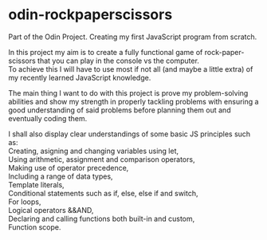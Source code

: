 # odin-rockpaperscissors
Part of the Odin Project. Creating my first JavaScript program from scratch.  

In this project my aim is to create a fully functional game of rock-paper-scissors that you can play in the console vs the computer.  
To achieve this I will have to use most if not all (and maybe a little extra) of my recently learned JavaScript knowledge.  

The main thing I want to do with this project is prove my problem-solving abilities and show my strength in properly tackling problems with ensuring a good understanding of said problems before planning them out and eventually coding them.  

I shall also display clear understandings of some basic JS principles such as:  
Creating, asigning and changing variables using let,  
Using arithmetic, assignment and comparison operators,  
Making use of operator precedence,  
Including a range of data types,  
Template literals,  
Conditional statements such as if, else, else if and switch,  
For loops,  
Logical operators &&AND,  
Declaring and calling functions both built-in and custom,  
Function scope.

